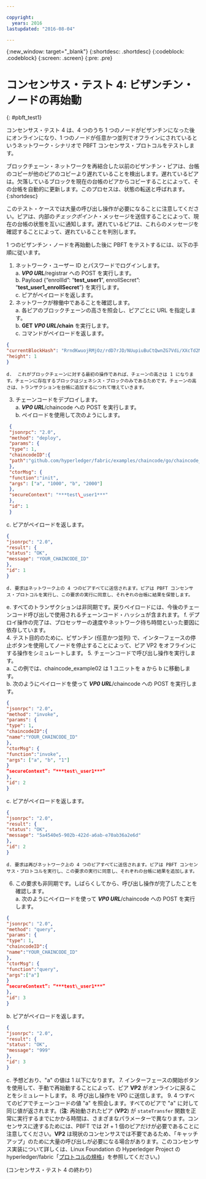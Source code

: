 ```yaml
---

copyright:
  years: 2016
lastupdated: "2016-08-04"

---
```


{:new_window: target="_blank"}
{:shortdesc: .shortdesc}
{:codeblock: .codeblock}
{:screen: .screen}
{:pre: .pre}


# コンセンサス・テスト 4: ビザンチン・ノードの再始動
{: #pbft_test1}


コンセンサス・テスト 4 は、4 つのうち 1 つのノードがビザンチンになった後にオンラインになり、1 つのノードが任意かつ並列でオフラインにされているというネットワーク・シナリオで PBFT コンセンサス・プロトコルをテストします。


ブロックチェーン・ネットワークを再結合した以前のビザンチン・ピアは、台帳のコピーが他のピアのコピーより遅れていることを検出します。遅れているピアは。欠落しているブロックを現在の台帳のピアからコピーすることによって、その台帳を自動的に更新します。このプロセスは、状態の転送と呼ばれます。
{:shortdesc}

このテスト・ケースでは大量の呼び出し操作が必要になることに注意してください。ピアは、内部の*チェックポイント*・メッセージを送信することによって、現在の台帳の状態を互いに通知します。遅れているピアは、これらのメッセージを確認することによって、遅れていることを判別します。

1 つのビザンチン・ノードを再始動した後に PBFT をテストするには、以下の手順に従います。
1. ネットワーク・ユーザー ID とパスワードでログインします。  
   a. ***VP0 URL***/registrar への POST を実行します。  
   b. Payload {“enrollId”: “**test\_user1**”, enrollSecret”: “**test\_user1\_enrollSecret**”} を実行します。  
    c.	ピアがペイロードを返します。
2. ネットワークが稼働中であることを確認します。  
    a.	各ピアのブロックチェーンの高さを照会し、ピアごとに URL を指定します。  
   b. **GET ***VP0 URL***/chain** を実行します。  
    c.	コマンドがペイロードを返します。  
```json
{
"currentBlockHash": "RrndKwuojRMjOz/rdD7rJD/NUupiuBuCtQwnZG7Vdi/XXcTd2MDyAMsFAZ1ntZL2/IIcSUeatIZAKS6ss7fEvg==",
"height": 1
}
```
    d.	これがブロックチェーンに対する最初の操作であれば、チェーンの高さは 1 になります。チェーンに存在するブロックはジェネシス・ブロックのみであるためです。チェーンの高さは、トランザクションを台帳に追加するにつれて増えていきます。
3. チェーンコードをデプロイします。  
    a.	***VP0 URL***/chaincode への POST を実行します。  
   b. ペイロードを使用して次のようにします。  
```json
 {
 "jsonrpc": "2.0",
 "method": "deploy",
 "params": {
 "type": 1,
 "chaincodeID":{
 "path":"github.com/hyperledger/fabric/examples/chaincode/go/chaincode_example02"
 },
 "ctorMsg": {
 "function":"init",
 "args": ["a", "1000", "b", "2000"]
 },
 "secureContext": "***test\_user1***"
 },
 "id": 1
 }
```
   c. ピアがペイロードを返します。
```json
{
"jsonrpc": "2.0",
"result": {
"status": "OK",
"message": "YOUR_CHAINCODE_ID"
},
"id": 1
}
```
    d. 要求はネットワーク上の 4 つのピアすべてに送信されます。ピアは PBFT コンセンサス・プロトコルを実行し、この要求の実行に同意し、それぞれの台帳に結果を保管します。  
   e. すべてのトランザクションは非同期です。戻りペイロードには、今後のチェーンコード呼び出しで使用されるチェーンコード・ハッシュが含まれます。
f. デプロイ操作の完了は、プロセッサーの速度やネットワーク待ち時間といった要因に依存しています。  
4. テスト目的のために、ビザンチン (任意かつ並列) で、インターフェースの停止ボタンを使用してノードを停止することによって、ピア VP2 をオフラインにする操作をシミュレートします。
5. チェーンコードで呼び出し操作を実行します。  
   a. この例では、chaincode_example02 は 1 ユニットを a から b に移動します。  
   b. 次のようにペイロードを使って ***VP0 URL***/chaincode への POST を実行します。
```json
{
"jsonrpc": "2.0",
"method": "invoke",
"params": {
"type": 1,
"chaincodeID":{
"name":"YOUR_CHAINCODE_ID"
},
"ctorMsg": {
"function":"invoke",
"args": ["a", "b", "1"]
}
“secureContext”: “***test\_user1***”
},
"id": 2
}
```
   c. ピアがペイロードを返します。
```json
{
"jsonrpc": "2.0",
"result": {
"status": "OK",
"message": "5a4540e5-902b-422d-a6ab-e70ab36a2e6d"
},
"id": 2
}
```
    d. 要求は再びネットワーク上の 4 つのピアすべてに送信されます。ピアは PBFT コンセンサス・プロトコルを実行し、この要求の実行に同意し、それぞれの台帳に結果を追加します。  
6. この要求も非同期です。しばらくしてから、呼び出し操作が完了したことを確認します。  
   a. 次のようにペイロードを使って ***VP0 URL***/chaincode への POST を実行します。
```json
{
"jsonrpc": "2.0",
"method": "query",
"params": {
"type": 1,
"chaincodeID":{
"name":"YOUR_CHAINCODE_ID"
},
"ctorMsg": {
"function":"query",
"args":["a"]
}
“secureContext”: “***test\_user1***”
},
"id": 3
}
```
   b. ピアがペイロードを返します。
```json
{
"jsonrpc": "2.0",
"result": {
"status": "OK",
"message": "999"
},
"id": 3
}
```
   c. 予想どおり、"a" の値は 1 以下になります。
7. インターフェースの開始ボタンを使用して、手動で再始動することによって、ピア **VP2** がオンラインに戻ることをシミュレートします。
8. 呼び出し操作を VP0 に送信します。
9. 4 つすべてのピアでチェーンコードの値 "a" を照会します。すべてのピアで "a" に対して同じ値が返されます。(**注**: 再始動されたピア (**VP2**) が `stateTransfer` 関数を正常に実行するまでにかかる時間は、さまざまなパラメーターで異なります。コンセンサスに達するためには、PBFT では 2f + 1 個のピアだけが必要であることに注意してください。**VP2** は現状のコンセンサスでは不要であるため、「キャッチアップ」のために大量の呼び出しが必要になる場合があります。このコンセンサス実装について詳しくは、Linux Foundation の Hyperledger Project の hyperledger/fabric「[プロトコルの規格](https://github.com/hyperledger/fabric/blob/v0.6/docs/protocol-spec.md#5-byzantine-consensus-1)」を参照してください。)

(コンセンサス・テスト 4 の終わり)

